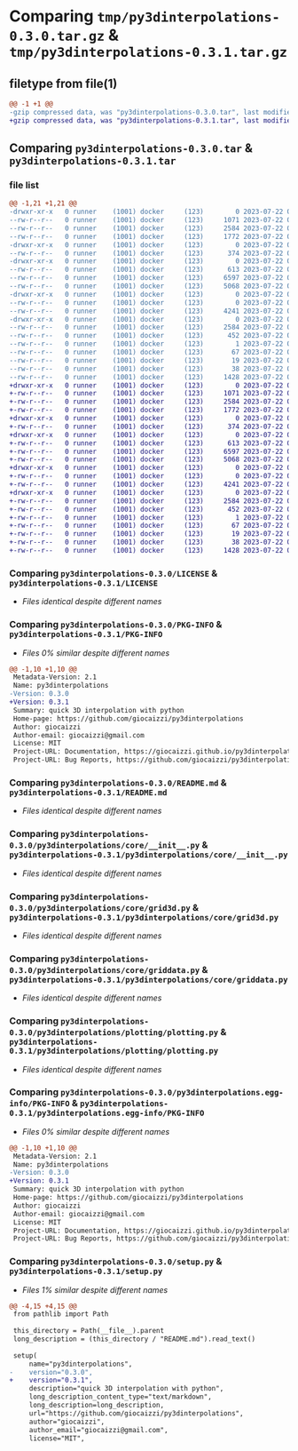 # Comparing `tmp/py3dinterpolations-0.3.0.tar.gz` & `tmp/py3dinterpolations-0.3.1.tar.gz`

## filetype from file(1)

```diff
@@ -1 +1 @@
-gzip compressed data, was "py3dinterpolations-0.3.0.tar", last modified: Sat Jul 22 01:15:21 2023, max compression
+gzip compressed data, was "py3dinterpolations-0.3.1.tar", last modified: Sat Jul 22 01:15:39 2023, max compression
```

## Comparing `py3dinterpolations-0.3.0.tar` & `py3dinterpolations-0.3.1.tar`

### file list

```diff
@@ -1,21 +1,21 @@
-drwxr-xr-x   0 runner    (1001) docker     (123)        0 2023-07-22 01:15:21.135690 py3dinterpolations-0.3.0/
--rw-r--r--   0 runner    (1001) docker     (123)     1071 2023-07-22 01:15:08.000000 py3dinterpolations-0.3.0/LICENSE
--rw-r--r--   0 runner    (1001) docker     (123)     2584 2023-07-22 01:15:21.135690 py3dinterpolations-0.3.0/PKG-INFO
--rw-r--r--   0 runner    (1001) docker     (123)     1772 2023-07-22 01:15:08.000000 py3dinterpolations-0.3.0/README.md
-drwxr-xr-x   0 runner    (1001) docker     (123)        0 2023-07-22 01:15:21.135690 py3dinterpolations-0.3.0/py3dinterpolations/
--rw-r--r--   0 runner    (1001) docker     (123)      374 2023-07-22 01:15:08.000000 py3dinterpolations-0.3.0/py3dinterpolations/__init__.py
-drwxr-xr-x   0 runner    (1001) docker     (123)        0 2023-07-22 01:15:21.135690 py3dinterpolations-0.3.0/py3dinterpolations/core/
--rw-r--r--   0 runner    (1001) docker     (123)      613 2023-07-22 01:15:08.000000 py3dinterpolations-0.3.0/py3dinterpolations/core/__init__.py
--rw-r--r--   0 runner    (1001) docker     (123)     6597 2023-07-22 01:15:08.000000 py3dinterpolations-0.3.0/py3dinterpolations/core/grid3d.py
--rw-r--r--   0 runner    (1001) docker     (123)     5068 2023-07-22 01:15:08.000000 py3dinterpolations-0.3.0/py3dinterpolations/core/griddata.py
-drwxr-xr-x   0 runner    (1001) docker     (123)        0 2023-07-22 01:15:21.135690 py3dinterpolations-0.3.0/py3dinterpolations/plotting/
--rw-r--r--   0 runner    (1001) docker     (123)        0 2023-07-22 01:15:08.000000 py3dinterpolations-0.3.0/py3dinterpolations/plotting/__init__.py
--rw-r--r--   0 runner    (1001) docker     (123)     4241 2023-07-22 01:15:08.000000 py3dinterpolations-0.3.0/py3dinterpolations/plotting/plotting.py
-drwxr-xr-x   0 runner    (1001) docker     (123)        0 2023-07-22 01:15:21.135690 py3dinterpolations-0.3.0/py3dinterpolations.egg-info/
--rw-r--r--   0 runner    (1001) docker     (123)     2584 2023-07-22 01:15:21.000000 py3dinterpolations-0.3.0/py3dinterpolations.egg-info/PKG-INFO
--rw-r--r--   0 runner    (1001) docker     (123)      452 2023-07-22 01:15:21.000000 py3dinterpolations-0.3.0/py3dinterpolations.egg-info/SOURCES.txt
--rw-r--r--   0 runner    (1001) docker     (123)        1 2023-07-22 01:15:21.000000 py3dinterpolations-0.3.0/py3dinterpolations.egg-info/dependency_links.txt
--rw-r--r--   0 runner    (1001) docker     (123)       67 2023-07-22 01:15:21.000000 py3dinterpolations-0.3.0/py3dinterpolations.egg-info/requires.txt
--rw-r--r--   0 runner    (1001) docker     (123)       19 2023-07-22 01:15:21.000000 py3dinterpolations-0.3.0/py3dinterpolations.egg-info/top_level.txt
--rw-r--r--   0 runner    (1001) docker     (123)       38 2023-07-22 01:15:21.135690 py3dinterpolations-0.3.0/setup.cfg
--rw-r--r--   0 runner    (1001) docker     (123)     1428 2023-07-22 01:15:08.000000 py3dinterpolations-0.3.0/setup.py
+drwxr-xr-x   0 runner    (1001) docker     (123)        0 2023-07-22 01:15:38.996550 py3dinterpolations-0.3.1/
+-rw-r--r--   0 runner    (1001) docker     (123)     1071 2023-07-22 01:15:29.000000 py3dinterpolations-0.3.1/LICENSE
+-rw-r--r--   0 runner    (1001) docker     (123)     2584 2023-07-22 01:15:38.996550 py3dinterpolations-0.3.1/PKG-INFO
+-rw-r--r--   0 runner    (1001) docker     (123)     1772 2023-07-22 01:15:29.000000 py3dinterpolations-0.3.1/README.md
+drwxr-xr-x   0 runner    (1001) docker     (123)        0 2023-07-22 01:15:38.996550 py3dinterpolations-0.3.1/py3dinterpolations/
+-rw-r--r--   0 runner    (1001) docker     (123)      374 2023-07-22 01:15:29.000000 py3dinterpolations-0.3.1/py3dinterpolations/__init__.py
+drwxr-xr-x   0 runner    (1001) docker     (123)        0 2023-07-22 01:15:38.996550 py3dinterpolations-0.3.1/py3dinterpolations/core/
+-rw-r--r--   0 runner    (1001) docker     (123)      613 2023-07-22 01:15:29.000000 py3dinterpolations-0.3.1/py3dinterpolations/core/__init__.py
+-rw-r--r--   0 runner    (1001) docker     (123)     6597 2023-07-22 01:15:29.000000 py3dinterpolations-0.3.1/py3dinterpolations/core/grid3d.py
+-rw-r--r--   0 runner    (1001) docker     (123)     5068 2023-07-22 01:15:29.000000 py3dinterpolations-0.3.1/py3dinterpolations/core/griddata.py
+drwxr-xr-x   0 runner    (1001) docker     (123)        0 2023-07-22 01:15:38.996550 py3dinterpolations-0.3.1/py3dinterpolations/plotting/
+-rw-r--r--   0 runner    (1001) docker     (123)        0 2023-07-22 01:15:29.000000 py3dinterpolations-0.3.1/py3dinterpolations/plotting/__init__.py
+-rw-r--r--   0 runner    (1001) docker     (123)     4241 2023-07-22 01:15:29.000000 py3dinterpolations-0.3.1/py3dinterpolations/plotting/plotting.py
+drwxr-xr-x   0 runner    (1001) docker     (123)        0 2023-07-22 01:15:38.996550 py3dinterpolations-0.3.1/py3dinterpolations.egg-info/
+-rw-r--r--   0 runner    (1001) docker     (123)     2584 2023-07-22 01:15:38.000000 py3dinterpolations-0.3.1/py3dinterpolations.egg-info/PKG-INFO
+-rw-r--r--   0 runner    (1001) docker     (123)      452 2023-07-22 01:15:38.000000 py3dinterpolations-0.3.1/py3dinterpolations.egg-info/SOURCES.txt
+-rw-r--r--   0 runner    (1001) docker     (123)        1 2023-07-22 01:15:38.000000 py3dinterpolations-0.3.1/py3dinterpolations.egg-info/dependency_links.txt
+-rw-r--r--   0 runner    (1001) docker     (123)       67 2023-07-22 01:15:38.000000 py3dinterpolations-0.3.1/py3dinterpolations.egg-info/requires.txt
+-rw-r--r--   0 runner    (1001) docker     (123)       19 2023-07-22 01:15:38.000000 py3dinterpolations-0.3.1/py3dinterpolations.egg-info/top_level.txt
+-rw-r--r--   0 runner    (1001) docker     (123)       38 2023-07-22 01:15:38.996550 py3dinterpolations-0.3.1/setup.cfg
+-rw-r--r--   0 runner    (1001) docker     (123)     1428 2023-07-22 01:15:29.000000 py3dinterpolations-0.3.1/setup.py
```

### Comparing `py3dinterpolations-0.3.0/LICENSE` & `py3dinterpolations-0.3.1/LICENSE`

 * *Files identical despite different names*

### Comparing `py3dinterpolations-0.3.0/PKG-INFO` & `py3dinterpolations-0.3.1/PKG-INFO`

 * *Files 0% similar despite different names*

```diff
@@ -1,10 +1,10 @@
 Metadata-Version: 2.1
 Name: py3dinterpolations
-Version: 0.3.0
+Version: 0.3.1
 Summary: quick 3D interpolation with python
 Home-page: https://github.com/giocaizzi/py3dinterpolations
 Author: giocaizzi
 Author-email: giocaizzi@gmail.com
 License: MIT
 Project-URL: Documentation, https://giocaizzi.github.io/py3dinterpolations/
 Project-URL: Bug Reports, https://github.com/giocaizzi/py3dinterpolations/issues
```

### Comparing `py3dinterpolations-0.3.0/README.md` & `py3dinterpolations-0.3.1/README.md`

 * *Files identical despite different names*

### Comparing `py3dinterpolations-0.3.0/py3dinterpolations/core/__init__.py` & `py3dinterpolations-0.3.1/py3dinterpolations/core/__init__.py`

 * *Files identical despite different names*

### Comparing `py3dinterpolations-0.3.0/py3dinterpolations/core/grid3d.py` & `py3dinterpolations-0.3.1/py3dinterpolations/core/grid3d.py`

 * *Files identical despite different names*

### Comparing `py3dinterpolations-0.3.0/py3dinterpolations/core/griddata.py` & `py3dinterpolations-0.3.1/py3dinterpolations/core/griddata.py`

 * *Files identical despite different names*

### Comparing `py3dinterpolations-0.3.0/py3dinterpolations/plotting/plotting.py` & `py3dinterpolations-0.3.1/py3dinterpolations/plotting/plotting.py`

 * *Files identical despite different names*

### Comparing `py3dinterpolations-0.3.0/py3dinterpolations.egg-info/PKG-INFO` & `py3dinterpolations-0.3.1/py3dinterpolations.egg-info/PKG-INFO`

 * *Files 0% similar despite different names*

```diff
@@ -1,10 +1,10 @@
 Metadata-Version: 2.1
 Name: py3dinterpolations
-Version: 0.3.0
+Version: 0.3.1
 Summary: quick 3D interpolation with python
 Home-page: https://github.com/giocaizzi/py3dinterpolations
 Author: giocaizzi
 Author-email: giocaizzi@gmail.com
 License: MIT
 Project-URL: Documentation, https://giocaizzi.github.io/py3dinterpolations/
 Project-URL: Bug Reports, https://github.com/giocaizzi/py3dinterpolations/issues
```

### Comparing `py3dinterpolations-0.3.0/setup.py` & `py3dinterpolations-0.3.1/setup.py`

 * *Files 1% similar despite different names*

```diff
@@ -4,15 +4,15 @@
 from pathlib import Path
 
 this_directory = Path(__file__).parent
 long_description = (this_directory / "README.md").read_text()
 
 setup(
     name="py3dinterpolations",
-    version="0.3.0",
+    version="0.3.1",
     description="quick 3D interpolation with python",
     long_description_content_type="text/markdown",
     long_description=long_description,
     url="https://github.com/giocaizzi/py3dinterpolations",
     author="giocaizzi",
     author_email="giocaizzi@gmail.com",
     license="MIT",
```

